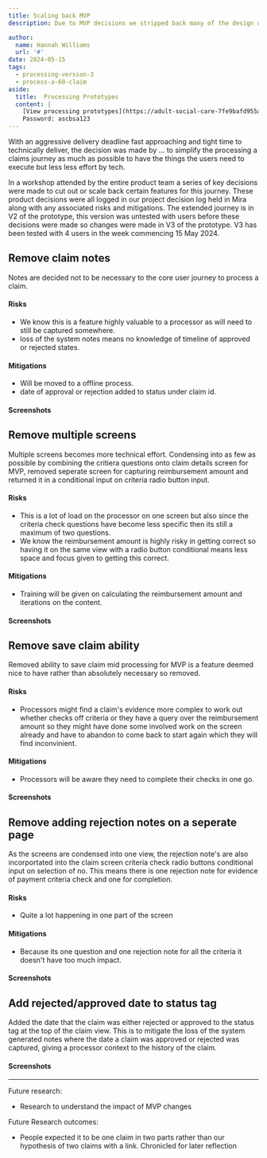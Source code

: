 ```yaml
---
title: Scaling back MVP
description: Due to MVP decisions we stripped back many of the design decisions to accommodate quicker technical delivery. 

author:
  name: Hannah Williams
  url: '#'
date: 2024-05-15
tags:
  - processing-version-3
  - process-a-60-claim
aside:
  title:  Processing Prototypes
  content: |
    [View processing prototypes](https://adult-social-care-7fe9bafd955a.herokuapp.com/version-index?area=Processing) 
    Password: ascbsa123
---
```


With an aggressive delivery deadline fast approaching and tight time to technically deliver, the decision was made by … to simplify the processing a claims journey as much as possible to have the things the users need to execute but less less effort by tech. 

In a workshop attended by the entire product team a series of key decisions were made to cut out or scale back certain features for this journey. These product decisions were all logged in our project decision log held in Mira along with any associated risks and mitigations. The extended journey is in V2 of the prototype, this version was untested with users before these decisions were made so changes were made in V3 of the prototype. V3 has been tested with 4 users in the week commencing 15 May 2024.


## Remove claim notes

Notes are decided not to be necessary to the core user journey to process a claim.

#### Risks

- We know this is a feature highly valuable to a processor as will need to still be captured somewhere. 
- loss of the system notes means no knowledge of timeline of approved or rejected states. 

#### Mitigations

- Will be moved to a offline process. 
- date of approval or rejection added to status under claim id.


#### Screenshots



## Remove multiple screens

Multiple screens becomes more technical effort. Condensing into as few as possible by combining the critiera questions onto claim details screen for MVP, removed seperate screen for capturing reimbursement amount and returned it in a conditional input on criteria radio button input. 

#### Risks

- This is a lot of load on the processor on one screen but also since the criteria check questions have become less specific then its still a maximum of two questions. 
- We know the reimbursement amount is highly risky in getting correct so having it on the same view with a radio button conditional means less space and focus given to getting this correct.

#### Mitigations

- Training will be given on calculating the reimbursement amount and iterations on the content.

#### Screenshots



## Remove save claim ability 

Removed ability to save claim mid processing for MVP is a feature deemed nice to have rather than absolutely necessary so removed.

#### Risks

- Processors might find a claim's evidence more complex to work out whether checks off criteria or they have a query over the reimbursement amount so they might have done some involved work on the screen already and have to abandon to come back to start again which they will find inconvinient.  

#### Mitigations

- Processors will be aware they need to complete their checks in one go.

#### Screenshots



## Remove adding rejection notes on a seperate page

As the screens are condensed into one view, the rejection note's are also incorportated into the claim screen criteria check radio buttons conditional input on selection of no. This means there is one rejection note for evidence of payment criteria check and one for completion. 

#### Risks
- Quite a lot happening in one part of the screen

#### Mitigations
- Because its one question and one rejection note for all the criteria it doesn't have too much impact.


#### Screenshots


## Add rejected/approved date to status tag

Added the date that the claim was either rejected or approved to the status tag at the top of the claim view. This is to mitigate the loss of the system generated notes where the date a claim was approved or rejected was captured, giving a processor context to the history of the claim. 

#### Screenshots


------


Future research:
- Research to understand the impact of MVP changes


Future Research outcomes:
- People expected it to be one claim in two parts rather than our hypothesis of two claims with a link. Chronicled for later reflection


